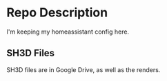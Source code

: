# Repo Description

I'm keeping my homeassistant config here.

## SH3D Files

SH3D files are in Google Drive, as well as the renders.